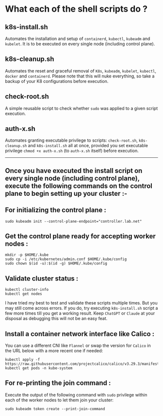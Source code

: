 # What each of the shell scripts do ?

## k8s-install.sh
Automates the installation and setup of `containerd`, `kubectl`, `kubeadm` and `kubelet`. It is to be executed on every single node (including control plane).

## k8s-cleanup.sh
Automates the reset and graceful removal of `K8s`, `kubeadm`, `kubelet`, `kubectl`, `docker` and `containerd`. Please note that this will nuke everything, so take a backup of your K8 configurations before execution.

## check-root.sh
A simple reusable script to check whether `sudo` was applied to a given script execution.

## auth-x.sh
Automates granting executable privilege to scripts: `check-root.sh`, `k8s-cleanup.sh` and `k8s-install.sh` all at once, provided you set executable privilege `chmod +x auth-x.sh` (to `auth-x.sh` itself) before execution.


***

## Once you have executed the install script on every single node (including control plane), execute the following commands on the control plane to begin setting up your cluster :-

## For initializing the control plane :

    sudo kubeadm init --control-plane-endpoint="controller.lab.net"

## Get the control plane ready for accepting worker nodes :

    mkdir -p $HOME/.kube
    sudo cp -i /etc/kubernetes/admin.conf $HOME/.kube/config
    sudo chown $(id -u):$(id -g) $HOME/.kube/config

## Validate cluster status :

    kubectl cluster-info
    kubectl get nodes
    
I have tried my best to test and validate these scripts multiple times. But you may still come across errors. If you do, try executing `k8s-install.sh` script a few more times till you get a working result. Keep `ChatGPT` or `Claude` at your disposal as debugging this will not be an easy feat.

## Install a container network interface like Calico :
You can use a different CNI like `Flannel` or swap the version for `Calico` in the URL below with a more recent one if needed:

    kubectl apply -f https://raw.githubusercontent.com/projectcalico/calico/v3.29.3/manifests/calico.yaml
    kubectl get pods -n kube-system

## For re-printing the join command :
Execute the output of the following command with `sudo` privilege within each of the worker nodes to let them join your cluster:

    sudo kubeadm token create --print-join-command
